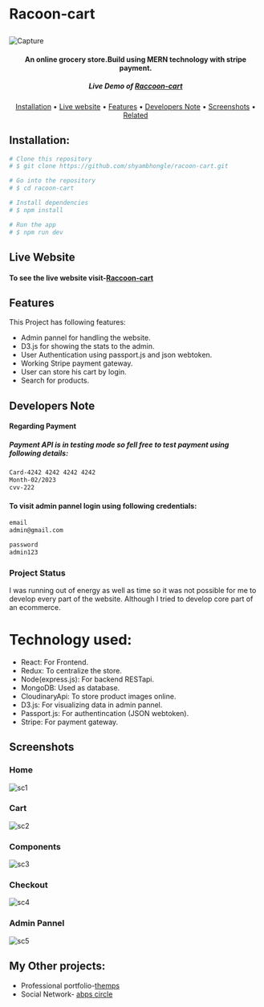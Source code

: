# <p>Racoon-cart</p>

![Capture](https://user-images.githubusercontent.com/33424140/62265021-2ac57100-b440-11e9-8c72-1466016e7ef4.PNG)

<h4 align="center">An online grocery store.Build using MERN technology with stripe payment.</h4>
<h5 align="center">Live Demo of <a href="https://obscure-reef-81919.herokuapp.com/">Raccoon-cart</a></h5>

<p align="center">
  <a href="#Installation">Installation</a> •
  <a href="#Live-Website">Live website</a> •
  <a href="#Features">Features</a> •
  <a href="#Developers-Note">Developers Note</a> •
  <a href="#Screenshots">Screenshots</a> •
  <a href="#Related">Related</a>
</p>


## Installation: 

```bash
# Clone this repository
# $ git clone https://github.com/shyambhongle/racoon-cart.git

# Go into the repository
# $ cd racoon-cart

# Install dependencies
# $ npm install

# Run the app
# $ npm run dev
```

## Live Website
<h4>To see the live website visit-<a href="https://obscure-reef-81919.herokuapp.com/">Raccoon-cart</a></h4>

## Features
This Project has following features:

- Admin pannel for handling the website.
- D3.js for showing the stats to the admin.
- User Authentication using passport.js and json webtoken.
- Working Stripe payment gateway. 
- User can store his cart by login.
- Search for products.

## Developers Note

<h4>Regarding Payment</h4>
<h5>Payment API is in testing mode so fell free to test payment using following details:</h5>

```bash
Card-4242 4242 4242 4242
Month-02/2023
cvv-222
```


<h4>To visit admin pannel login using following credentials:</h4>

```bash
email
admin@gmail.com

password
admin123
```
<h3>Project Status</h3>
<p>I was running out of energy as well as time so it was not possible for me to develop every part of the website.
   Although I tried to develop core part of an ecommerce.</p>
 
# Technology used:</h4>

- React: For Frontend.
- Redux: To centralize the store.
- Node(express.js): For backend RESTapi.
- MongoDB: Used as database.
- CloudinaryApi: To store product images online.
- D3.js: For visualizing data in admin pannel.
- Passport.js: For authentincation (JSON webtoken).
- Stripe: For payment gateway.
 
   
 ## Screenshots
 
<h3>Home</h3>

![sc1](https://user-images.githubusercontent.com/33424140/62266548-564b5a00-b446-11e9-8b33-aa219f95d332.png)

<h3>Cart</h3>

![sc2](https://user-images.githubusercontent.com/33424140/62267100-a3303000-b448-11e9-9211-c866bce30b04.png)

<h3>Components</h3>

![sc3](https://user-images.githubusercontent.com/33424140/62267108-ac210180-b448-11e9-8575-9e6aed2bbdb8.png)

<h3>Checkout</h3>

![sc4](https://user-images.githubusercontent.com/33424140/62267121-b8a55a00-b448-11e9-888a-52d5d74cb3df.png)

<h3>Admin Pannel</h3>

![sc5](https://user-images.githubusercontent.com/33424140/62267868-5568f700-b44b-11e9-8bd4-177025bacdaf.png)

## My Other projects:
- Professional portfolio-<a href="https://github.com/shyambhongle/The-MPS">themps</a>
- Social Network- <a href="https://github.com/shyambhongle/abpscircle.git">abps circle</a>
